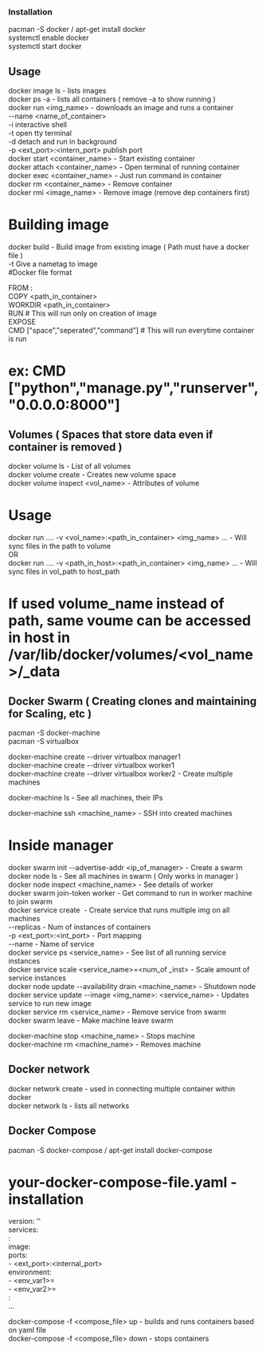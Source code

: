 ### Installation
pacman -S docker / apt-get install docker  
systemctl enable docker  
systemctl start docker  
  
## Usage
  
docker image ls		-	lists images  
docker ps -a		-	lists all containers ( remove -a to show running )  
docker run <img_name>	-	downloads an image and runs a container  
				--name <name_of_container>  
				-i	interactive shell  
				-t	open tty terminal  
				-d	detach and run in background  
				-p <ext_port>:<intern_port>	publish port  
docker start <container_name>	-	Start existing container  
docker attach <container_name>	-	Open terminal of running container  
docker exec <container_name> <cmd>	-	Just run command in container  
docker rm <container_name>	-	Remove container  
docker rmi <image_name>		-	Remove image (remove dep containers first)  
  
# Building image  
  
docker build <path>	-	Build image from existing image ( Path must have a docker file )  
				-t	Give a nametag to image  
#Docker file format
  
FROM <img>:<version>  
COPY <path> <path_in_container>  
WORKDIR <path_in_container>  
RUN <cmd>			# This will run only on creation of image  
EXPOSE <port>  
CMD ["space","seperated","command"]	# This will run everytime container is run  
  
# ex: CMD ["python","manage.py","runserver","0.0.0.0:8000"]  
  
## Volumes ( Spaces that store data even if container is removed )
  
docker volume ls	-	List of all volumes  
docker volume create <name>	-	Creates new volume space  
docker volume inspect <vol_name>	-	Attributes of volume  
  
# Usage
  
docker run .... -v <vol_name>:<path_in_container> <img_name> ...	-	Will sync files in the path to volume  
OR  
docker run .... -v <path_in_host>:<path_in_container> <img_name> ...	-	Will sync files in vol_path to host_path  
  
# If used volume_name instead of path, same voume can be accessed in host in /var/lib/docker/volumes/<vol_name>/_data  

## Docker Swarm		( Creating clones and maintaining for Scaling, etc )  

pacman -S docker-machine  
pacman -S virtualbox  
  
docker-machine create --driver virtualbox manager1  
docker-machine create --driver virtualbox worker1  
docker-machine create --driver virtualbox worker2	-	Create multiple machines  
  
docker-machine ls	-	See all machines, their IPs  
  
docker-machine ssh <machine_name>	-	SSH into created machines  
  
# Inside manager  
  
docker swarm init --advertise-addr <ip_of_manager>	-	Create a swarm  
docker node ls						-	See all machines in swarm ( Only works in manager )  
docker node inspect <machine_name>			-	See details of worker  
docker swarm join-token worker				-	Get command to run in worker machine to join swarm  
docker service create <img>	-	Create service that runs multiple img on all machines  
					--replicas <num>	-	Num of instances of containers  
					-p <ext_port>:<int_port>	-	Port mapping  
					--name <serviceName>		-	Name of service  
docker service ps <service_name>	-	See list of all running service instances  
docker service scale <service_name>=<num_of _inst>	-	Scale amount of service instances  
docker node update --availability drain <machine_name>	-	Shutdown node  
docker service update --image <img_name>:<version> <service_name>	-	Updates service to run new image  
docker service rm <service_name>	-	Remove service from swarm  
docker swarm leave			-	Make machine leave swarm  
  
docker-machine stop <machine_name>	-	Stops machine  
docker-machine rm <machine_name>	-	Removes machine  
  
## Docker network
  
docker network create <network-name>	-	used in connecting multiple container within docker  
docker network ls			-	lists all networks  
  
## Docker Compose
  
pacman -S docker-compose / apt-get install docker-compose  
  
# your-docker-compose-file.yaml		-	installation  
  
version: '<version>'  
services:  
	<service-1>:  
		image: <image-name>  
		ports:  
			- <ext_port>:<internal_port>  
		environment:  
			- <env_var1>=<val1>  
			- <env_var2>=<val2>  
	<service-2>:  
		...  
  
docker-compose -f <compose_file> up	-	builds and runs containers based on yaml file  
docker-compose -f <compose_file> down	-	stops containers  

 










